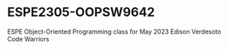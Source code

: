 # ESPE2305-OOPSW9642
ESPE Object-Oriented Programming class for May 2023
Edison Verdesoto Code Warriors 